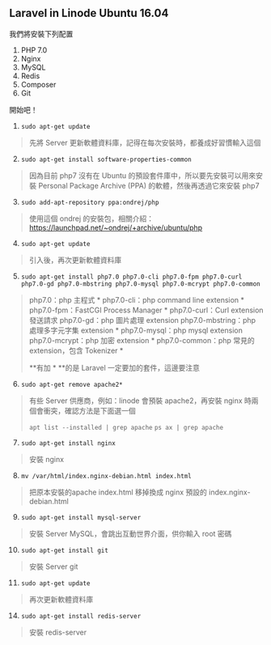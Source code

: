## Laravel in Linode Ubuntu 16.04

我們將安裝下列配置

1. PHP 7.0
2. Nginx
3. MySQL
3. Redis
4. Composer
5. Git

開始吧！

1. ```sudo apt-get update```
> 先將 Server 更新軟體資料庫，記得在每次安裝時，都養成好習慣輸入這個

2. ```sudo apt-get install software-properties-common```
> 因為目前 php7 沒有在 Ubuntu 的預設套件庫中，所以要先安裝可以用來安裝 Personal Package Archive (PPA) 的軟體，然後再透過它來安裝 php7

3. ```sudo add-apt-repository ppa:ondrej/php```
> 使用這個 ondrej 的安裝包，相關介紹：https://launchpad.net/~ondrej/+archive/ubuntu/php

4. ```sudo apt-get update```
> 引入後，再次更新軟體資料庫

5. ```sudo apt-get install php7.0 php7.0-cli php7.0-fpm php7.0-curl php7.0-gd php7.0-mbstring php7.0-mysql php7.0-mcrypt php7.0-common```
> php7.0：php 主程式 *
> php7.0-cli：php command line extension *
> php7.0-fpm：FastCGI Process Manager *
> php7.0-curl：Curl extension 發送請求
> php7.0-gd：php 圖片處理 extension
> php7.0-mbstring：php 處理多字元字集 extension *
> php7.0-mysql：php mysql extension 
> php7.0-mcrypt：php 加密 extension *
> php7.0-common：php 常見的 extension，包含 Tokenizer *
> 
> **有加 * **的是 Laravel 一定要加的套件，這邊要注意

6. ```sudo apt-get remove apache2*```
> 有些 Server 供應商，例如：linode 會預裝 apache2，再安裝 nginx 時兩個會衝突，確認方法是下面選一個
> 
> `apt list --installed | grep apache`
> `ps ax | grep apache`	

7. ```sudo apt-get install nginx```
> 安裝 nginx

8. ```mv /var/html/index.nginx-debian.html index.html```
> 把原本安裝的apache index.html 移掉換成 nginx 預設的 index.nginx-debian.html

9. ```sudo apt-get install mysql-server```
> 安裝 Server MySQL，會跳出互動世界介面，供你輸入 root 密碼

10. ```sudo apt-get install git```
> 安裝 Server git

11. ```sudo apt-get update```
> 再次更新軟體資料庫

14. ```sudo apt-get install redis-server```
> 安裝 redis-server
